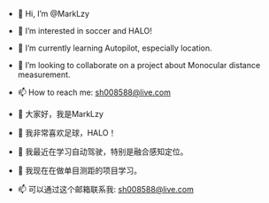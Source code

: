 - 👋 Hi, I’m @MarkLzy
- 👀 I’m interested in soccer and HALO!
- 🌱 I’m currently learning Autopilot, especially location.
- 💞️ I’m looking to collaborate on a project about Monocular distance measurement.
- 📫 How to reach me: sh008588@live.com

- 👋 大家好，我是MarkLzy
- 👀 我非常喜欢足球，HALO！
- 🌱 我最近在学习自动驾驶，特别是融合感知定位。
- 💞️ 我现在在做单目测距的项目学习。
- 📫 可以通过这个邮箱联系我: sh008588@live.com


<!---
MarkLzy/MarkLzy is a ✨ special ✨ repository because its `README.md` (this file) appears on your GitHub profile.
You can click the Preview link to take a look at your changes.
--->
